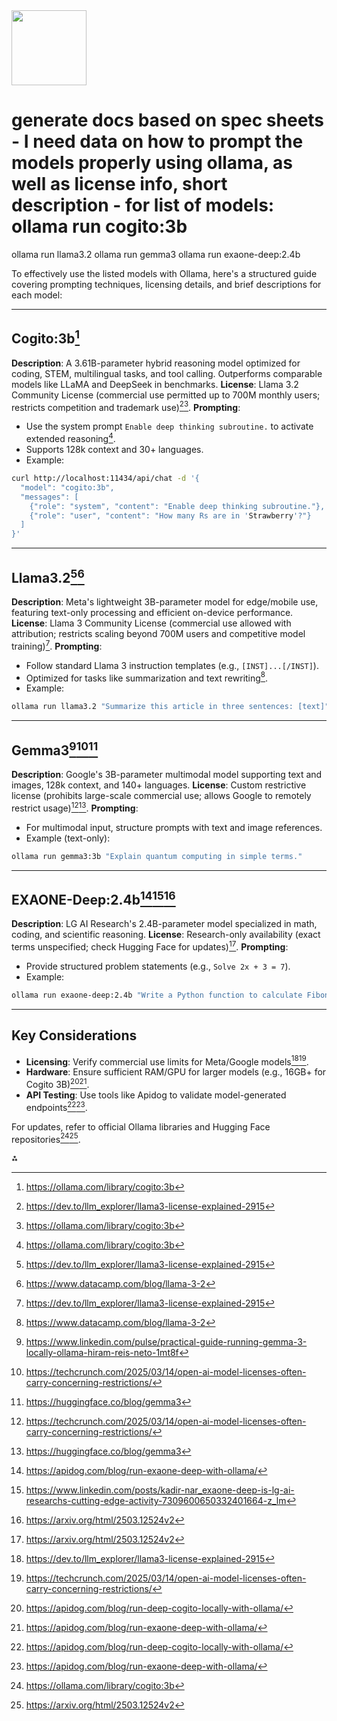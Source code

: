 <img src="https://r2cdn.perplexity.ai/pplx-full-logo-primary-dark%402x.png" class="logo" width="120"/>

# generate docs based on spec sheets - I need data on how to prompt the models properly using ollama, as well as license info, short description - for list of models: ollama run cogito:3b

ollama run llama3.2
ollama run gemma3
ollama run exaone-deep:2.4b

To effectively use the listed models with Ollama, here's a structured guide covering prompting techniques, licensing details, and brief descriptions for each model:

---

## **Cogito:3b**[^12]

**Description**: A 3.61B-parameter hybrid reasoning model optimized for coding, STEM, multilingual tasks, and tool calling. Outperforms comparable models like LLaMA and DeepSeek in benchmarks.
**License**: Llama 3.2 Community License (commercial use permitted up to 700M monthly users; restricts competition and trademark use)[^6][^12].
**Prompting**:

- Use the system prompt `Enable deep thinking subroutine.` to activate extended reasoning[^12].
- Supports 128k context and 30+ languages.
- Example:

```bash
curl http://localhost:11434/api/chat -d '{
  "model": "cogito:3b",
  "messages": [
    {"role": "system", "content": "Enable deep thinking subroutine."},
    {"role": "user", "content": "How many Rs are in 'Strawberry'?"}
  ]
}'
```


---

## **Llama3.2**[^6][^9]

**Description**: Meta's lightweight 3B-parameter model for edge/mobile use, featuring text-only processing and efficient on-device performance.
**License**: Llama 3 Community License (commercial use allowed with attribution; restricts scaling beyond 700M users and competitive model training)[^6].
**Prompting**:

- Follow standard Llama 3 instruction templates (e.g., `[INST]...[/INST]`).
- Optimized for tasks like summarization and text rewriting[^9].
- Example:

```bash
ollama run llama3.2 "Summarize this article in three sentences: [text]"
```


---

## **Gemma3**[^3][^7][^10]

**Description**: Google's 3B-parameter multimodal model supporting text and images, 128k context, and 140+ languages.
**License**: Custom restrictive license (prohibits large-scale commercial use; allows Google to remotely restrict usage)[^7][^10].
**Prompting**:

- For multimodal input, structure prompts with text and image references.
- Example (text-only):

```bash
ollama run gemma3:3b "Explain quantum computing in simple terms."
```


---

## **EXAONE-Deep:2.4b**[^4][^11][^13]

**Description**: LG AI Research's 2.4B-parameter model specialized in math, coding, and scientific reasoning.
**License**: Research-only availability (exact terms unspecified; check Hugging Face for updates)[^13].
**Prompting**:

- Provide structured problem statements (e.g., `Solve 2x + 3 = 7`).
- Example:

```bash
ollama run exaone-deep:2.4b "Write a Python function to calculate Fibonacci sequence up to n terms."
```


---

## Key Considerations

- **Licensing**: Verify commercial use limits for Meta/Google models[^6][^7].
- **Hardware**: Ensure sufficient RAM/GPU for larger models (e.g., 16GB+ for Cogito 3B)[^1][^4].
- **API Testing**: Use tools like Apidog to validate model-generated endpoints[^1][^4].

For updates, refer to official Ollama libraries and Hugging Face repositories[^12][^13].

<div>⁂</div>

[^1]: https://apidog.com/blog/run-deep-cogito-locally-with-ollama/

[^2]: https://www.reddit.com/r/ollama/comments/1czw7mj/how_to_set_system_prompt_in_ollama/

[^3]: https://www.linkedin.com/pulse/practical-guide-running-gemma-3-locally-ollama-hiram-reis-neto-1mt8f

[^4]: https://apidog.com/blog/run-exaone-deep-with-ollama/

[^5]: https://www.reddit.com/r/LocalLLaMA/comments/1jum5s1/cogito_releases_strongest_llms_of_sizes_3b_8b_14b/

[^6]: https://dev.to/llm_explorer/llama3-license-explained-2915

[^7]: https://techcrunch.com/2025/03/14/open-ai-model-licenses-often-carry-concerning-restrictions/

[^8]: https://venturebeat.com/ai/new-open-source-ai-company-deep-cogito-releases-first-models-and-theyre-already-topping-the-charts/

[^9]: https://www.datacamp.com/blog/llama-3-2

[^10]: https://huggingface.co/blog/gemma3

[^11]: https://www.linkedin.com/posts/kadir-nar_exaone-deep-is-lg-ai-researchs-cutting-edge-activity-7309600650332401664-z_lm

[^12]: https://ollama.com/library/cogito:3b

[^13]: https://arxiv.org/html/2503.12524v2

[^14]: https://github.com/ivanfioravanti/prompt-eng-ollama-interactive-tutorial

[^15]: https://ollama.com/library/llama3.2

[^16]: https://ai.google.dev/gemma/docs/integrations/ollama

[^17]: https://ollama.com/MHKetbi/LGAI_EXAONE-Deep-32B

[^18]: https://apidog.com/blog/run-deepcoder-locally-with-ollama/

[^19]: https://github.com/ollama/ollama/blob/main/README.md

[^20]: https://apidog.com/blog/run-gemma-3-locally-with-ollama/

[^21]: https://modelscope.cn/models/LGAI-EXAONE/EXAONE-Deep-2.4B

[^22]: https://ollama.com/library

[^23]: https://ollama.com/library/llama3:instruct

[^24]: https://docs.unsloth.ai/basics/tutorial-how-to-run-and-fine-tune-gemma-3

[^25]: https://ollama.com/library/exaone-deep:2.4b

[^26]: https://github.com/meta-llama/llama3/blob/main/LICENSE

[^27]: https://ollama.com/library/gemma3/blobs/dd084c7d92a3

[^28]: https://github.com/LG-AI-EXAONE/EXAONE-Deep

[^29]: https://www.together.ai/models/cogito-v1-preview-llama-3b

[^30]: https://github.com/meta-llama/llama-models/blob/main/models/llama3_2/LICENSE

[^31]: https://ai.google.dev/gemma/docs/core

[^32]: https://aimresearch.co/market-industry/from-stealth-to-superintelligence-meet-deep-cogito

[^33]: https://www.reddit.com/r/LocalLLaMA/comments/1fqhjs9/is_llama_32_banned_to_use_in_eu/

[^34]: https://blog.google/technology/developers/gemma-3/

[^35]: https://builds.modular.com/models/EXAONE-Deep/2.4B

[^36]: https://huggingface.co/meta-llama/Llama-3.2-11B-Vision

[^37]: https://huggingface.co/google/gemma-3-27b-it

[^38]: https://wtai.cc/item/exaone-deep

[^39]: https://modelscope.cn/models/deepcogito/cogito-v1-preview-llama-3B

[^40]: https://ai.meta.com/blog/llama-3-2-connect-2024-vision-edge-mobile-devices/

[^41]: https://developers.googleblog.com/en/introducing-gemma3/

[^42]: https://ai.google.dev/gemma

[^43]: https://www.youtube.com/watch?v=1nVqwqszHCY

[^44]: https://dev.to/nodeshiftcloud/a-step-by-step-guide-to-install-gemma-3-locally-with-ollama-or-transformers-12g6

[^45]: https://github.com/LG-AI-EXAONE/EXAONE-Deep/blob/main/README.md

[^46]: https://llm.extractum.io/model/LGAI-EXAONE%2FEXAONE-Deep-2.4B,7vvgtcr8CZaLsftDr6xztT

[^47]: https://workmind.ai/new-ai-startup-deep-cogito-open-source-ai-models/

[^48]: https://www.llama.com/faq/

[^49]: https://gradientflow.com/gemma-3-what-you-need-to-know/

[^50]: https://huggingface.co/meta-llama/Llama-3.2-3B

[^51]: https://habr.com/en/articles/896290/

